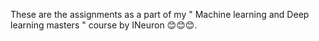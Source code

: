 These are the assignments as a part of my " Machine learning and Deep learning masters " course by INeuron 😊😊😊.
